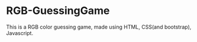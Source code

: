 # RGB-GuessingGame
This is a RGB color guessing game, made using HTML, CSS(and bootstrap), Javascript. 
